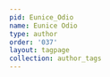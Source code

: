 ```yaml
---
pid: Eunice_Odio
name: Eunice Odio
type: author
order: '037'
layout: tagpage
collection: author_tags
---
```

